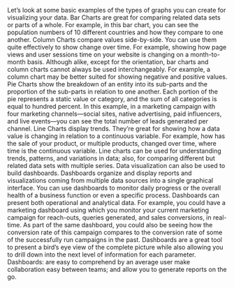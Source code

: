 Let’s look at some basic examples of the types of graphs you can create for visualizing your data. Bar Charts are great for comparing related data sets or parts of a whole. For example, in this bar chart, you can see the population numbers of 10 different countries and how they compare to one another. Column Charts compare values side-by-side. You can use them quite effectively to show change over time. For example, showing how page views and user sessions time on your website is changing on a month-to-month basis. Although alike, except for the orientation, bar charts and column charts cannot always be used interchangeably. For example, a column chart may be better suited for showing negative and positive values. Pie Charts show the breakdown of an entity into its sub-parts and the proportion of the sub-parts in relation to one another. Each portion of the pie represents a static value or category, and the sum of all categories is equal to hundred percent. In this example, in a marketing campaign with four marketing channels—social sites, native advertising, paid influencers, and live events—you can see the total number of leads generated per channel. Line Charts display trends. They’re great for showing how a data value is changing in relation to a continuous variable. For example, how has the sale of your product, or multiple products, changed over time, where time is the continuous variable. Line charts can be used for understanding trends, patterns, and variations in data; also, for comparing different but related data sets with multiple series. Data visualization can also be used to build dashboards. Dashboards organize and display reports and visualizations coming from multiple data sources into a single graphical interface. You can use dashboards to monitor daily progress or the overall health of a business function or even a specific process. Dashboards can present both operational and analytical data. For example, you could have a marketing dashboard using which you monitor your current marketing campaign for reach-outs, queries generated, and sales conversions, in real-time. As part of the same dashboard, you could also be seeing how the conversion rate of this campaign compares to the conversion rate of some of the successfully run campaigns in the past. Dashboards are a great tool to present a bird’s eye view of the complete picture while also allowing you to drill down into the next level of information for each parameter. Dashboards: are easy to comprehend by an average user make collaboration easy between teams; and allow you to generate reports on the go.
